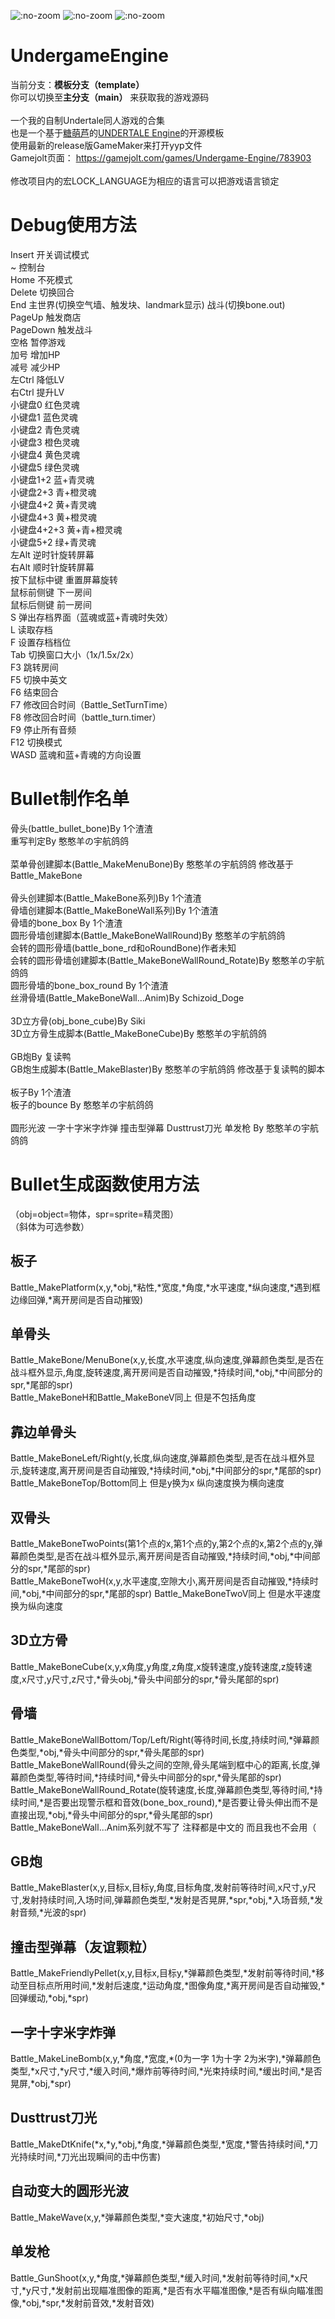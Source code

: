 ![](https://img.shields.io/github/stars/SheepYhangCN/UndergameEngine?style=flat-square ":no-zoom")
![](https://img.shields.io/github/license/SheepYhangCN/UndergameEngine?style=flat-square ":no-zoom")
![](https://img.shields.io/github/languages/top/SheepYhangCN/UndergameEngine.svg?style=flat-square ":no-zoom")

# UndergameEngine
当前分支：**模板分支（template）**
<br>
你可以切换至**主分支（main）** 来获取我的游戏源码
<br><br>
一个我的自制Undertale同人游戏的合集
<br>
也是一个基于<a href=https://github.com/TML233>糖萌芦<a/>的<a href=https://github.com/TML233/UndertaleEngine>UNDERTALE Engine<a/>的开源模板
<br>
使用最新的release版GameMaker来打开yyp文件
<br>
Gamejolt页面：
https://gamejolt.com/games/Undergame-Engine/783903
<br><br>
修改项目内的宏LOCK_LANGUAGE为相应的语言可以把游戏语言锁定
# Debug使用方法
Insert 开关调试模式
<br>
~ 控制台
<br>
Home 不死模式
<br>
Delete 切换回合
<br>
End 主世界(切换空气墙、触发块、landmark显示) 战斗(切换bone.out)
<br>
PageUp 触发商店
<br>
PageDown 触发战斗
<br>
空格 暂停游戏
<br>
加号 增加HP
<br>
减号 减少HP
<br>
左Ctrl 降低LV
<br>
右Ctrl 提升LV
<br>
小键盘0 红色灵魂
<br>
小键盘1 蓝色灵魂
<br>
小键盘2 青色灵魂
<br>
小键盘3 橙色灵魂
<br>
小键盘4 黄色灵魂
<br>
小键盘5 绿色灵魂
<br>
小键盘1+2 蓝+青灵魂
<br>
小键盘2+3 青+橙灵魂
<br>
小键盘4+2 黄+青灵魂
<br>
小键盘4+3 黄+橙灵魂
<br>
小键盘4+2+3 黄+青+橙灵魂
<br>
小键盘5+2 绿+青灵魂
<br>
左Alt 逆时针旋转屏幕
<br>
右Alt 顺时针旋转屏幕
<br>
按下鼠标中键 重置屏幕旋转
<br>
鼠标前侧键 下一房间
<br>
鼠标后侧键 前一房间
<br>
S 弹出存档界面（蓝魂或蓝+青魂时失效）
<br>
L 读取存档
<br>
F 设置存档档位
<br>
Tab 切换窗口大小（1x/1.5x/2x）
<br>
F3 跳转房间
<br>
F5 切换中英文
<br>
F6 结束回合
<br>
F7 修改回合时间（Battle_SetTurnTime）
<br>
F8 修改回合时间（battle_turn.timer）
<br>
F9 停止所有音频
<br>
F12 切换模式
<br>
WASD 蓝魂和蓝+青魂的方向设置
# Bullet制作名单
骨头(battle_bullet_bone)By 1个渣渣
<br>
重写判定By 憨憨羊の宇航鸽鸽
<br><br>
菜单骨创建脚本(Battle_MakeMenuBone)By 憨憨羊の宇航鸽鸽 修改基于Battle_MakeBone
<br><br>
骨头创建脚本(Battle_MakeBone系列)By 1个渣渣
<br>
骨墙创建脚本(Battle_MakeBoneWall系列)By 1个渣渣
<br>
骨墙的bone_box By 1个渣渣
<br>
圆形骨墙创建脚本(Battle_MakeBoneWallRound)By 憨憨羊の宇航鸽鸽
<br>
会转的圆形骨墙(battle_bone_rd和oRoundBone)作者未知
<br>
会转的圆形骨墙创建脚本(Battle_MakeBoneWallRound_Rotate)By 憨憨羊の宇航鸽鸽
<br>
圆形骨墙的bone_box_round By 1个渣渣
<br>
丝滑骨墙(Battle_MakeBoneWall...Anim)By Schizoid_Doge
<br><br>
3D立方骨(obj_bone_cube)By Siki
<br>
3D立方骨生成脚本(Battle_MakeBoneCube)By 憨憨羊の宇航鸽鸽
<br><br>
GB炮By 复读鸭
<br>
GB炮生成脚本(Battle_MakeBlaster)By 憨憨羊の宇航鸽鸽 修改基于复读鸭的脚本
<br><br>
板子By 1个渣渣
<br>
板子的bounce By 憨憨羊の宇航鸽鸽
<br><br>
圆形光波 一字十字米字炸弹 撞击型弹幕 Dusttrust刀光 单发枪 By 憨憨羊の宇航鸽鸽
# Bullet生成函数使用方法
（obj=object=物体，spr=sprite=精灵图）
<br>
（斜体为可选参数）
## 板子
Battle_MakePlatform(x,y,\*obj,\*粘性,\*宽度,\*角度,\*水平速度,\*纵向速度,\*遇到框边缘回弹,\*离开房间是否自动摧毁)
## 单骨头
Battle_MakeBone/MenuBone(x,y,长度,水平速度,纵向速度,弹幕颜色类型,是否在战斗框外显示,角度,旋转速度,离开房间是否自动摧毁,\*持续时间,\*obj,\*中间部分的spr,\*尾部的spr)
<br>
Battle_MakeBoneH和Battle_MakeBoneV同上 但是不包括角度
## 靠边单骨头
Battle_MakeBoneLeft/Right(y,长度,纵向速度,弹幕颜色类型,是否在战斗框外显示,旋转速度,离开房间是否自动摧毁,\*持续时间,\*obj,\*中间部分的spr,\*尾部的spr)
<br>
Battle_MakeBoneTop/Bottom同上 但是y换为x 纵向速度换为横向速度
## 双骨头
Battle_MakeBoneTwoPoints(第1个点的x,第1个点的y,第2个点的x,第2个点的y,弹幕颜色类型,是否在战斗框外显示,离开房间是否自动摧毁,\*持续时间,\*obj,\*中间部分的spr,\*尾部的spr)
<br>
Battle_MakeBoneTwoH(x,y,水平速度,空隙大小,离开房间是否自动摧毁,\*持续时间,\*obj,\*中间部分的spr,\*尾部的spr)
Battle_MakeBoneTwoV同上 但是水平速度换为纵向速度
## 3D立方骨
Battle_MakeBoneCube(x,y,x角度,y角度,z角度,x旋转速度,y旋转速度,z旋转速度,x尺寸,y尺寸,z尺寸,\*骨头obj,\*骨头中间部分的spr,\*骨头尾部的spr)
## 骨墙
Battle_MakeBoneWallBottom/Top/Left/Right(等待时间,长度,持续时间,\*弹幕颜色类型,\*obj,\*骨头中间部分的spr,\*骨头尾部的spr)
<br>
Battle_MakeBoneWallRound(骨头之间的空隙,骨头尾端到框中心的距离,长度,弹幕颜色类型,等待时间,\*持续时间,\*骨头中间部分的spr,\*骨头尾部的spr)
<br>
Battle_MakeBoneWallRound_Rotate(旋转速度,长度,弹幕颜色类型,等待时间,\*持续时间,\*是否要出现警示框和音效(bone_box_round),\*是否要让骨头伸出而不是直接出现,\*obj,\*骨头中间部分的spr,\*骨头尾部的spr)
<br>
Battle_MakeBoneWall...Anim系列就不写了 注释都是中文的 而且我也不会用（
## GB炮
Battle_MakeBlaster(x,y,目标x,目标y,角度,目标角度,发射前等待时间,x尺寸,y尺寸,发射持续时间,入场时间,弹幕颜色类型,\*发射是否晃屏,\*spr,\*obj,\*入场音频,\*发射音频,\*光波的spr)
## 撞击型弹幕（友谊颗粒）
Battle_MakeFriendlyPellet(x,y,目标x,目标y,\*弹幕颜色类型,\*发射前等待时间,\*移动至目标点所用时间,\*发射后速度,\*运动角度,\*图像角度,\*离开房间是否自动摧毁,\*回弹缓动,\*obj,\*spr)
## 一字十字米字炸弹
Battle_MakeLineBomb(x,y,\*角度,\*宽度,\*(0为一字 1为十字 2为米字),\*弹幕颜色类型,\*x尺寸,\*y尺寸,\*缓入时间,\*爆炸前等待时间,\*光束持续时间,\*缓出时间,\*是否晃屏,\*obj,\*spr)
## Dusttrust刀光
Battle_MakeDtKnife(\*x,\*y,\*obj,\*角度,\*弹幕颜色类型,\*宽度,\*警告持续时间,\*刀光持续时间,\*刀光出现瞬间的击中伤害)
## 自动变大的圆形光波
Battle_MakeWave(x,y,\*弹幕颜色类型,\*变大速度,\*初始尺寸,\*obj)
## 单发枪
Battle_GunShoot(x,y,\*角度,\*弹幕颜色类型,\*缓入时间,\*发射前等待时间,\*x尺寸,\*y尺寸,\*发射前出现瞄准图像的距离,\*是否有水平瞄准图像,\*是否有纵向瞄准图像,\*obj,\*spr,\*发射前音效,\*发射音效)
